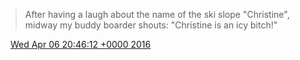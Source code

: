 > After having a laugh about the name of the ski slope "Christine", midway my buddy boarder shouts: "Christine is an icy bitch\!"

<img src="../../media/tweet.ico" width="12" /> [Wed Apr 06 20:46:12 +0000 2016](https://twitter.com/DromerDenker/status/717815695992598528)